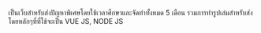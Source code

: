 เป็นเว็บสำหรับส่งปัญหาพิเศษโดยใช้เวลาศึกษาและจัดทำทั้งหมด 5 เดือน รวมการทำรูปเล่มสำหรับส่ง
โดยหลักๆที่ที่ใช้จะเป็น VUE JS, NODE JS
